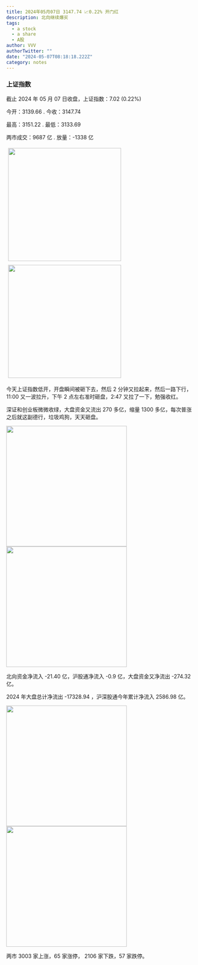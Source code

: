 ```yaml
---
title: 2024年05月07日 3147.74 📈0.22% 开门红
description: 北向继续爆买
tags:
  - a stock
  - a share
  - A股
author: VVV
authorTwitter: ""
date: "2024-05-07T08:18:18.222Z"
category: notes
---
```


### 上证指数

截止 2024 年 05 月 07 日收盘，上证指数：<span class="font-semibold text-r-5">7.02 (0.22%)</span>

今开：<span class="font-semibold text-g-5">3139.66 </span> . 今收：<span class="font-semibold text-r-5">3147.74 </span>

最高：<span class="font-semibold text-r-5">3151.22 </span> . 最低：<span class="font-semibold text-g-5">3133.69 </span>

两市成交：<span class="font-semibold">9687 亿</span> . 放量：<span class="font-semibold text-g-6">-1338 亿</span>

<img src="/images/uploads/2024-05/20240507-zs-sh.png" style="width: 300px;display:inline-block;margin: 5px">
<img src="/images/uploads/2024-05/20240507-zs-sh-rk.png" style="width: 300px;display:inline-block;margin: 5px">

今天上证指数低开，开盘瞬间被砸下去，然后 2 分钟又拉起来，然后一路下行，11:00 又一波拉升，下午 2 点左右准时砸盘，2:47 又拉了一下，勉强收红。

深证和创业板微微收绿，大盘资金又流出 270 多亿，缩量 1300 多亿，每次普涨之后就这副德行，垃圾鸡狗，天天砸盘。

<img src="/images/uploads/2024-05/20240507-zs-global.png" width="320">
<img src="/images/uploads/2024-05/20240507-zs-bs.png" width="320">

北向资金净流入 <span class="font-semibold text-g-5">-21.40 亿</span>，沪股通净流入 <span class="font-semibold text-g-5">-0.9 亿</span>，大盘资金又净流出 <span class="font-semibold text-g-5">-274.32 亿</span>。

2024 年大盘总计净流出 <span class="font-semibold text-g-8">-17328.94 </span>，沪深股通今年累计净流入 <span class="font-semibold text-r-7">2586.98 </span>亿。

<img src="/images/uploads/2024-05/20240507-zs-as.png" width="320">
<img src="/images/uploads/2024-05/20240507-zs-zdtj.png" width="320">

两市 <span class="font-semibold text-r-6">3003</span> 家上涨，65 家涨停， <span class="text-g-6">2106</span> 家下跌，57 家跌停。
